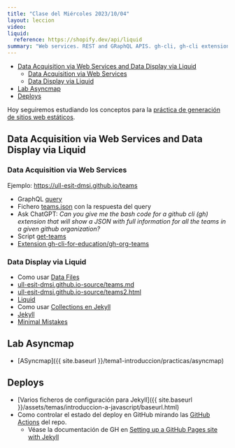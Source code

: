 ```yaml
---
title: "Clase del Miércoles 2023/10/04"
layout: leccion
video: 
liquid:
  reference: https://shopify.dev/api/liquid
summary: "Web services. REST and GRaphQL APIS. gh-cli, gh-cli extensions. Static Generators: data liquid, layouts, collections"
---
```

- [Data Acquisition via Web Services and Data Display via Liquid](#data-acquisition-via-web-services-and-data-display-via-liquid)
  - [Data Acquisition via Web Services](#data-acquisition-via-web-services)
  - [Data Display via Liquid](#data-display-via-liquid)
- [Lab Asyncmap](#lab-asyncmap)
- [Deploys](#deploys)



Hoy seguiremos estudiando los conceptos para la [práctica de generación de sitios web estáticos]({{site.baseurl}}/tema1-introduccion/practicas/intro2sd/).

## Data Acquisition via Web Services and Data Display via Liquid

### Data Acquisition via Web Services

Ejemplo: <https://ull-esit-dmsi.github.io/teams>

* GraphQL [query](https://ull-mii-sytws.github.io/temas/web/graphql-query-to-github-for-teams.html)
* Fichero [teams.json](https://github.com/ULL-ESIT-DMSI/ull-esit-dmsi.github.io-source/blob/master/_data/teams.json) con la respuesta del query
* Ask ChatGPT: *Can you give me the bash code for a github cli (gh) extension that will show a JSON with full information for all the teams in a given github organization?*
* Script [get-teams](https://github.com/ULL-ESIT-DMSI/ull-esit-dmsi.github.io-source/blob/master/scripts/get-teams.sh)
* [Extension gh-cli-for-education/gh-org-teams](https://github.com/gh-cli-for-education/gh-org-teams)

### Data Display via Liquid

* Como usar [Data Files](https://jekyllrb.com/docs/datafiles/) 
* [ull-esit-dmsi.github.io-source/teams.md](https://github.com/ULL-ESIT-DMSI/ull-esit-dmsi.github.io-source/blob/master/teams.md?plain=1)
* [ull-esit-dmsi.github.io-source/teams2.html](https://github.com/ULL-ESIT-DMSI/ull-esit-dmsi.github.io-source/blob/master/_includes/teams2.html)
* [Liquid](page.liquid.reference)
* Como usar [Collections en Jekyll](https://jekyllrb.com/docs/collections/)
* [Jekyll](https://jekyllrb.com/docs/)
* [Minimal Mistakes](https://mmistakes.github.io/minimal-mistakes/docs/quick-start-guide/)

## Lab Asyncmap

* [ASyncmap]({{ site.baseurl }}/tema1-introduccion/practicas/asyncmap)

## Deploys

* [Varios ficheros de configuración para Jekyll]({{ site.baseurl }}/assets/temas/introduccion-a-javascript/baseurl.html)
* Como controlar el estado del deploy en GitHub mirando las [GitHub Actions](/tema1-introduccion/github-actions) del repo. 
  * Véase la documentación de GH en [Setting up a GitHub Pages site with Jekyll](https://docs.github.com/en/github-ae@latest/pages/setting-up-a-github-pages-site-with-jekyll)

<!--
## Video 

* <a href="{{page.video}}">Clase</a>
{% raw %}
{% include video provider="google-drive" id="" %}
{% endraw %}
-->